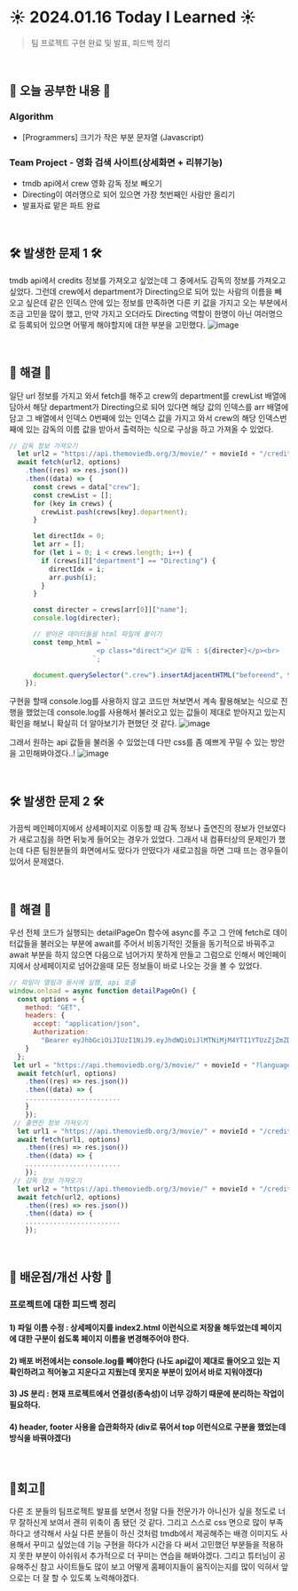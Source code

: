 # ☀️ 2024.01.16 Today I Learned ☀️
> 팀 프로젝트 구현 완료 및 발표, 피드백 정리

<br/>

## 📖 오늘 공부한 내용 📖
### Algorithm
- [Programmers] 크기가 작은 부분 문자열 (Javascript)

### Team Project - 영화 검색 사이트(상세화면 + 리뷰기능)
- tmdb api에서 crew 영화 감독 정보 빼오기
- Directing이 여러명으로 되어 있으면 가장 첫번째인 사람만 올리기
- 발표자료 맡은 파트 완료

<br/> 

## 🛠️ 발생한 문제 1 🛠️
tmdb api에서 credits 정보를 가져오고 싶었는데 그 중에서도 감독의 정보를 가져오고 싶었다. 그런데 crew에서 department가 Directing으로 되어 있는 사람의 이름을 빼오고 싶은데 같은 인덱스 안에 있는 정보를 만족하면 다른 키 값을 가지고 오는 부분에서 조금 고민을 많이 했고, 만약 가지고 오더라도 Directing 역할이 한명이 아닌 여러명으로 등록되어 있으면 어떻게 해야할지에 대한 부분을 고민했다.
![image](https://github.com/limhyerin/TIL/assets/70150896/a3692e9d-12ea-4160-94dd-682f550e8279)

<br/>
 
## 🔔 해결 🔔
일단 url 정보를 가지고 와서 fetch를 해주고 crew의 department를 crewList 배열에 담아서 해당 department가 Directing으로 되어 있다면 해당 값의 인덱스를 arr 배열에 담고 그 배열에서 인덱스 0번째에 있는 인덱스 값을 가지고 와서 crew의 해당 인덱스번째에 있는 감독의 이름 값을 받아서 출력하는 식으로 구상을 하고 가져올 수 있었다.
```js
// 감독 정보 가져오기
  let url2 = "https://api.themoviedb.org/3/movie/" + movieId + "/credits?language=ko-KR";
  await fetch(url2, options)
    .then((res) => res.json())
    .then((data) => {
      const crews = data["crew"];
      const crewList = [];
      for (key in crews) {
        crewList.push(crews[key].department);
      }

      let directIdx = 0;
      let arr = [];
      for (let i = 0; i < crews.length; i++) {
        if (crews[i]["department"] == "Directing") {
          directIdx = i;
          arr.push(i);
        }
      }

      const directer = crews[arr[0]]["name"];
      console.log(directer);

      // 받아온 데이터들을 html 파일에 붙이기
      const temp_html = `
                      <p class="direct">💁‍♂️ 감독 : ${directer}</p><br>
                     `;

      document.querySelector(".crew").insertAdjacentHTML("beforeend", temp_html);
    });
``` 

구현을 할때 console.log를 사용하지 않고 코드만 쳐보면서 계속 활용해보는 식으로 진행을 했었는데 console.log를 사용해서 불러오고 있는 값들이 제대로 받아지고 있는지 확인을 해보니 확실히 더 알아보기가 편했던 것 같다.
![image](https://github.com/limhyerin/TIL/assets/70150896/9d9f3b62-be3e-4332-9ac7-6ac46366b03a)


그래서 원하는 api 값들을 불러올 수 있었는데 다만 css를 좀 예쁘게 꾸밀 수 있는 방안을 고민해봐야겠다..!
![image](https://github.com/limhyerin/TIL/assets/70150896/b1b09b64-ee75-4304-88f6-07da61928067)

<br/>
 
## 🛠️ 발생한 문제 2 🛠️
가끔씩 메인페이지에서 상세페이지로 이동할 때 감독 정보나 출연진의 정보가 안보였다가 새로고침을 하면 뒤늦게 들어오는 경우가 있었다. 그래서 내 컴퓨터상의 문제인가 했는데 다른 팀원분들의 화면에서도 떴다가 안떴다가 새로고침을 하면 그때 뜨는 경우들이 있어서 문제였다.

<br/>

## 🔔 해결 🔔
우선 전체 코드가 실행되는 detailPageOn 함수에 async를 주고 그 안에 fetch로 데이터값들을 불러오는 부분에 await를 주어서 비동기적인 것들을 동기적으로 바꿔주고 await 부분을 하지 않으면 다음으로 넘어가지 못하게 만들고 그럼으로 인해서  메인페이지에서 상세페이지로 넘어갔을때 모든 정보들이 바로 나오는 것을 볼 수 있었다.
```js
// 파일이 열림과 동시에 실행, api 호출
window.onload = async function detailPageOn() {
  const options = {
    method: "GET",
    headers: {
      accept: "application/json",
      Authorization:
        "Bearer eyJhbGciOiJIUzI1NiJ9.eyJhdWQiOiJlMTNiMjM4YTI1YTUzZjZmZDY1M2NjMDk1NGRiOTRjZCIsInN1YiI6IjY1OTdlYzkxNzI2ZmIxMWIwNmFiMjg1ZSIsInNjb3BlcyI6WyJhcGlfcmVhZCJdLCJ2ZXJzaW9uIjoxfQ.k99JbwB2RPUnBnx3Wk-Kl_y1bNbwm09wpwpmpDAVWTs"
    }
  };
 let url = "https://api.themoviedb.org/3/movie/" + movieId + "?language=ko-KR";
  await fetch(url, options)
    .then((res) => res.json())
    .then((data) => {
    ........................
    }
    });
 // 출연진 정보 가져오기
  let url1 = "https://api.themoviedb.org/3/movie/" + movieId + "/credits?language=ko-KR";
  await fetch(url1, options)
    .then((res) => res.json())
    .then((data) => {
    ........................
    });
 // 감독 정보 가져오기
  let url2 = "https://api.themoviedb.org/3/movie/" + movieId + "/credits?language=ko-KR";
  await fetch(url2, options)
    .then((res) => res.json())
    .then((data) => {
    ........................
    });
```

<br/>

## 📁 배운점/개선 사항 📁
### 프로젝트에 대한 피드백 정리
#### 1) 파일 이름 수정 : 상세페이지를 index2.html 이런식으로 저장을 해두었는데 페이지에 대한 구분이 쉽도록 페이지 이름을 변경해주어야 한다. 
#### 2) 배포 버전에서는 console.log를 빼야한다 (나도 api값이 제대로 들어오고 있는 지 확인하려고 적어놓고 지운다고 지웠는데 못지운 부분이 있어서 바로 지워야겠다)
#### 3) JS 분리 : 현재 프로젝트에서 연결성(종속성)이 너무 강하기 때문에 분리하는 작업이 필요하다.
#### 4) header, footer 사용을 습관화하자 (div로 묶어서 top 이런식으로 구분을 했었는데 방식을 바꿔야겠다)

<br/>

## 🧸회고🧸
다른 조 분들의 팀프로젝트 발표를 보면서 정말 다들 전문가가 아니신가 싶을 정도로 너무 잘하신게 보여서 괜히 위축이 좀 됐던 것 같다. 그리고 스스로 css 면으로 많이 부족하다고 생각해서 사실 다른 분들이 하신 것처럼 tmdb에서 제공해주는 배경 이미지도 사용해서 꾸미고 싶었는데 기능 구현을 하다가 시간을 다 써서 고민했던 부분들을 적용하지 못한 부분이 아쉬워서 추가적으로 더 꾸미는 연습을 해봐야겠다. 그리고 튜터님이 공유해주신 참고 사이트들도 많이 보고 어떻게 홈페이지들이 움직이는지를 많이 익혀서 앞으로는 더 잘 할 수 있도록 노력해야겠다.
